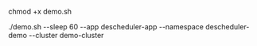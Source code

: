 
chmod +x demo.sh



./demo.sh --sleep 60 --app descheduler-app --namespace descheduler-demo --cluster demo-cluster

